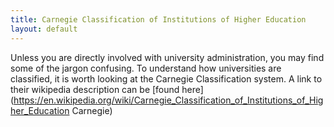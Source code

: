 ```yaml
---
title: Carnegie Classification of Institutions of Higher Education
layout: default
---
```

Unless you are directly involved with university administration, you may find some of the jargon confusing. To understand how universities are classified, it is worth looking at the Carnegie Classification system. A link to their wikipedia description can be [found here](https://en.wikipedia.org/wiki/Carnegie_Classification_of_Institutions_of_Higher_Education Carnegie)